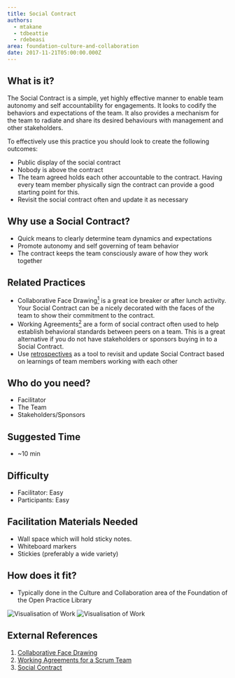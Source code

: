 ```yaml
---
title: Social Contract
authors:
  - mtakane
  - tdbeattie
  - rdebeasi
area: foundation-culture-and-collaboration
date: 2017-11-21T05:00:00.000Z
---
```


## What is it?

The Social Contract is a simple, yet highly effective manner to enable team autonomy and self accountability for engagements. It looks to codify the behaviors and expectations of the team. It also provides a mechanism for the team to radiate and share its desired behaviours with management and other stakeholders. 

To effectively use this practice you should look to create the following outcomes:

- Public display of the social contract
- Nobody is above the contract
- The team agreed holds each other accountable to the contract. Having every team member physically sign the contract can provide a good starting point for this.
- Revisit the social contract often and update it as necessary



## Why use a Social Contract?

- Quick means to clearly determine team dynamics and expectations
- Promote autonomy and self governing of team behavior
- The contract keeps the team consciously aware of how they work together

## Related Practices

- Collaborative Face Drawing[<sup>1</sup>](#footnote-1) is a great ice breaker or after lunch activity. Your Social Contract can be a nicely decorated with the faces of the team to show their commitment to the contract.
- Working Agreements[<sup>2</sup>](#footnote-2) are a form of social contract often used to help establish behavioral standards between peers on a team. This is a great alternative if you do not have stakeholders or sponsors buying in to a Social Contract.
- Use [retrospectives](/practice/retrospectives/) as a tool to revisit and update Social Contract based on learnings of team members working with each other

## Who do you need?

- Facilitator
- The Team
- Stakeholders/Sponsors

## Suggested Time

- ~10 min


## Difficulty
- Facilitator: Easy
- Participants: Easy


## Facilitation Materials Needed

- Wall space which will hold sticky notes.
- Whiteboard markers
- Stickies (preferably a wide variety)


## How does it fit?

- Typically done in the Culture and Collaboration area of the Foundation of the Open Practice Library

![Visualisation of Work](/images/social-contract-1.png)
![Visualisation of Work](/images/social-contract-2.png)

## External References

1. <a name="footnote-1"></a>[Collaborative Face Drawing](http://www.funretrospectives.com/collaborative-face-drawing/)
2. <a name="footnote-2"></a>[Working Agreements for a Scrum Team](https://www.scrumalliance.org/community/articles/2014/january/work-agreements-for-a-scrum-team)
3. <a name="footnote-3"></a>[Social Contract](https://theagileexecutive.com/tag/social-contract/)
